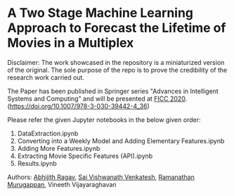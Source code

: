 # A Two Stage Machine Learning Approach to Forecast the Lifetime of Movies in a Multiplex

Disclaimer: The work showcased in the repository is a miniaturized version of the original. The sole purpose of the repo is to prove the credibility of the research work carried out. 

The Paper has been published in Springer series "Advances in Intelligent Systems and Computing" and will be presented at [FICC 2020](https://saiconference.com/ficc). (https://doi.org/10.1007/978-3-030-39442-4_36)

Please refer the given Jupyter notebooks in the below given order:
1) DataExtraction.ipynb
2) Converting into a Weekly Model and Adding Elementary Features.ipynb 
3) Adding More Features.ipynb
4) Extracting Movie Specific Features (API).ipynb
5) Results.ipynb

Authors: [Abhijith Ragav](https://github.com/abhijithragav), [Sai Vishwanath Venkatesh](https://github.com/skullsai), [Ramanathan Murugappan](https://github.com/ramanathanmurugappan), Vineeth Vijayaraghavan